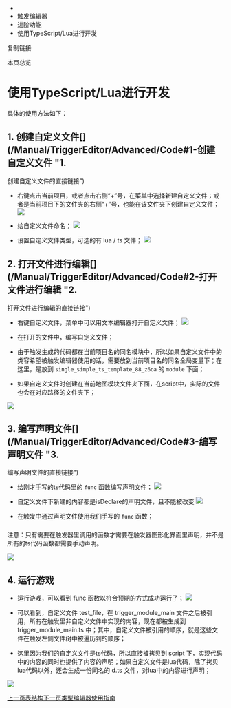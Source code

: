   * [](/)
  * 触发编辑器
  * 进阶功能
  * 使用TypeScript/Lua进行开发

复制链接

本页总览

# 使用TypeScript/Lua进行开发

具体的使用方法如下：

## 1\. 创建自定义文件[​](/Manual/TriggerEditor/Advanced/Code#1-创建自定义文件 "1.
创建自定义文件的直接链接")

  * 右键点击当前项目，或者点击右侧“+”号，在菜单中选择新建自定义文件；或者是当前项目下的文件夹的右侧“+”号，也能在该文件夹下创建自定义文件； ![](/assets/images/创建自定义文件-d0071b9b17299ac12846b02bb63ea24a.png)

  * 给自定义文件命名； ![](/assets/images/命名自定义文件-ede34d34a821e4005c643f28e5bfeea4.png)

  * 设置自定义文件类型，可选的有 lua / ts 文件； ![](/assets/images/设置自定义文件类型-1c79c63b4243b5d4da2484c12765128d.png)

## 2\. 打开文件进行编辑[​](/Manual/TriggerEditor/Advanced/Code#2-打开文件进行编辑 "2.
打开文件进行编辑的直接链接")

  * 右键自定义文件，菜单中可以用文本编辑器打开自定义文件； ![](/assets/images/右键菜单中打开自定义文件-4ad11d9b5bdb4411050471868df50668.png)

  * 在打开的文件中，编写自定义文件；

  * 由于触发生成的代码都在当前项目名的同名模块中，所以如果自定义文件中的类容希望被触发编辑器使用的话，需要放到当前项目名的同名全局变量下；在这里，是放到 `single_simple_ts_template_88_z6oa` 的 `module` 下面；

  * 如果自定义文件时创建在当前地图模块文件夹下面，在script中，实际的文件也会在对应路径的文件夹下；

![](/assets/images/编写自定义文件-72a7402cd49968f4cc1788b767f96bfe.png)

## 3\. 编写声明文件[​](/Manual/TriggerEditor/Advanced/Code#3-编写声明文件 "3.
编写声明文件的直接链接")

  * 给刚才手写的ts代码里的 `func` 函数编写声明文件； ![](/assets/images/新建声明文件-df37978cbcc2e713d9d0aefe1fd5c7b3.png)

  * 自定义文件下新建的内容都是isDeclare的声明文件，且不能被改变 ![](/assets/images/声明文件-701cb45f541ed4acca4b9160e2e6732c.png)

  * 在触发中通过声明文件使用我们手写的 `func` 函数；

###
注意：只有需要在触发器里调用的函数才需要在触发器图形化界面里声明，并不是所有的ts代码函数都需要手动声明。[​](/Manual/TriggerEditor/Advanced/Code#注意只有需要在触发器里调用的函数才需要在触发器图形化界面里声明并不是所有的ts代码函数都需要手动声明
"注意：只有需要在触发器里调用的函数才需要在触发器图形化界面里声明，并不是所有的ts代码函数都需要手动声明。的直接链接")

![](/assets/images/触发中调用func函数-0572c08c003f36cb77f86bf177430cd9.png)

## 4\. 运行游戏[​](/Manual/TriggerEditor/Advanced/Code#4-运行游戏 "4. 运行游戏的直接链接")

  * 运行游戏，可以看到 func 函数以符合预期的方式成功运行了； ![](/assets/images/自定义的文件成功运行-e88a7c424866a7b68e4c82afb072264f.png)

  * 可以看到，自定义文件 test_file，在 trigger_module_main 文件之后被引用，所有在触发里非自定义文件中实现的内容，现在都被生成到 trigger_module_main.ts 中；其中，自定义文件被引用的顺序，就是这些文件在触发左侧文件树中被遍历到的顺序；

  * 这里因为我们的自定义文件是ts代码，所以直接被拷贝到 script 下，实现代码中的内容的同时也提供了内容的声明；如果自定义文件是lua代码，除了拷贝lua代码以外，还会生成一份同名的 d.ts 文件，对lua中的内容进行声明；

![](/assets/images/保存时在script下生成的内容-f6b0b2ee0382cbd22a4997e982d841f7.png)

[上一页表结构](/Manual/TriggerEditor/Advanced/Table)[下一页类型编辑器使用指南](/Manual/TriggerEditor/Advanced/TypeEditor)


